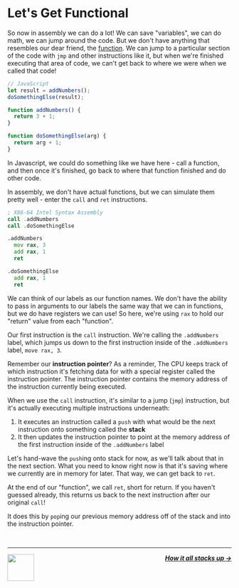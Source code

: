 # Let's Get Functional

So now in assembly we can do a lot! We can save "variables", we can do math, we can jump around the code. But we don't have anything that resembles our dear friend, the [function](https://developer.mozilla.org/en-US/docs/Web/JavaScript/Guide/Functions). We can jump to a particular section of the code with `jmp` and other instructions like it, but when we're finished executing that area of code, we can't get back to where we were when we called that code!

```js
// JavaScript
let result = addNumbers();
doSomethingElse(result);

function addNumbers() {
  return 3 + 1;
}

function doSomethingElse(arg) {
  return arg + 1;
}
```

In Javascript, we could do something like we have here - call a function, and then once it's finished, go back to where that function finished and do other code.

In assembly, we don't have actual functions, but we can simulate them pretty well - enter the `call` and `ret` instructions.

```asm
; X86-64 Intel Syntax Assembly
call .addNumbers
call .doSomethingElse

.addNumbers
  mov rax, 3
  add rax, 1
  ret

.doSomethingElse
  add rax, 1
  ret
```

We can think of our labels as our function names. We don't have the ability to pass in arguments to our labels the same way that we can in functions, but we do have registers we can use! So here, we're using `rax` to hold our "return" value from each "function".

Our first instruction is the `call` instruction. We're calling the `.addNumbers` label, which jumps us down to the first instruction inside of the `.addNumbers` label, `move rax, 3`.

Remember our **instruction pointer**? As a reminder, The CPU keeps track of which instruction it's fetching data for with a special register called the instruction pointer. The instruction pointer contains the memory address of the instruction currently being executed.

When we use the `call` instruction, it's similar to a jump (`jmp`) instruction, but it's actually executing multiple instructions underneath:

1. It executes an instruction called a `push` with what would be the next instruction onto something called the **stack**
1. It then updates the instruction pointer to point at the memory address of the first instruction inside of the `.addNumbers` label

Let's hand-wave the `push`ing onto stack for now, as we'll talk about that in the next section. What you need to know right now is that it's saving where we currently are in memory for later. That way, we can get back to `ret`.

At the end of our "function", we call `ret`, short for return. If you haven't guessed already, this returns us back to the next instruction after our original `call`!

It does this by `pop`ing our previous memory address off of the stack and into the instruction pointer.

<br />

---

<a href="/guide/writing-code/instructions/loops.md">
  <picture>
    <source media="(prefers-color-scheme: dark)" srcset="https://cloud-5aq8uo1rv-hack-club-bot.vercel.app/0backd.png">
    <img align="left" width="60" src="https://cloud-5v3nvbscw-hack-club-bot.vercel.app/0backl.png" />
  </picture>
</a>

<p align="right">
  <em>
    <b>
      <a href="/guide/writing-code/instructions/stack.md">
         How it all stacks up →
      </a>
    </b>
  </em>
</p>
